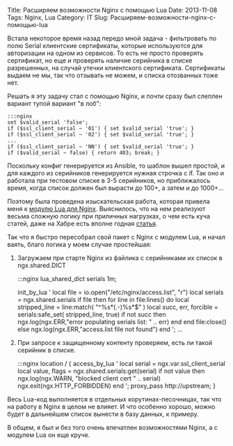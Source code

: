 Title: Расширяем возможности Nginx с помощью Lua
Date: 2013-11-08
Tags:   Nginx, Lua
Category: IT
Slug: Расширяем-возможности-nginx-с-помощью-lua

Встала некоторое время назад передо мной задача -
фильтровать по полю Serial клиентские сертификаты,
которые используются для авторизации на одном из сервисов.
То есть не просто проверять сертификат, но еще и проверять
наличие серийника в списке разрешенных, на случай утечки клиентского
сертификата. Сертификаты выдаем не мы, так что отзывать не можем,
и списка отозванных тоже нет.

Решать я эту задачу стал с помощью Nginx, и почти сразу был
слеплен вариант тупой вариант "в лоб":

    :::nginx
    set $valid_serial 'false';
    if ($ssl_client_serial ~ '01') { set $valid_serial 'true'; }
    if ($ssl_client_serial ~ '02') { set $valid_serial 'true'; }
    ...
    if ($ssl_client_serial ~ 'NN') { set $valid_serial 'true'; }
    if ($valid_serial ~ false) { return 403; break; }

Поскольку конфиг генерируется из Ansible, то шаблон
вышел простой, и для каждого из серийников генерируется
нужная строчка с if. Так оно и работала при тестовом списке в
3-5 серийников, но приближалось время, когда список должен
был вырасти до 100+, а затем и до 1000+...

Поэтому была проведена изыскательская работа, которая привела
меня к [модулю Lua для Nginx](http://wiki.nginx.org/HttpLuaModule).
Выяснилось, что на нем реализуют весьма сложную логику при приличных
нагрузках, о чем есть куча статей, даже на Хабре есть вполне годная
[статья](http://habrahabr.ru/company/2gis/blog/199504/).

Так что я быстро пересобрал свой пакет с Nginx с модулем Lua,
и начал ваять, благо логика у моем случае простейшая:

1) Загружаем при старте Nginx из файлика с серийниками их список в ngx.shared.DICT

    :::nginx
    lua_shared_dict serials 1m;

    init_by_lua '
    local file = io.open("/etc/nginx/access.list", "r")
    local serials = ngx.shared.serials
    if file then
      for line in file:lines() do
        local stripped_line = line:match( "^%s*(.-)%s*$" )
        local succ, err, forcible = serials:safe_set( stripped_line, true)
        if not succ then
            ngx.log(ngx.ERR,"error populating serials list: " .. err)
        end
      end
      file:close()
    else
        ngx.log(ngx.ERR,"access.list file not found")
    end
    ';
    ...

2) При запросе к защищенному контенту проверяем, есть ли такой серийник в списке.

    :::nginx
    location / {
    access_by_lua '
      local serial = ngx.var.ssl_client_serial
      local value, flags = ngx.shared.serials:get(serial)
      if not value then
        ngx.log(ngx.WARN, "blocked client cert " .. serial)
        ngx.exit(ngx.HTTP_FORBIDDEN)
      end
    ';
    proxy_pass http://upstream;
    }

Весь Lua-код выполняется в отдельных корутинах-песочницах, так что на работу
в Nginx в целом не влияет.
И что особенно хорошо, можно будет в дальнейшем список вынести в базу данных,
к примеру.

В общем, я был и без того очень впечатлен
возможностями Nginx, а с модулем Lua он еще круче.
